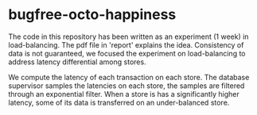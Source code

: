 bugfree-octo-happiness
======================

The code in this repository has been written as an experiment (1 week) in load-balancing. The pdf file in 'report' explains the idea. Consistency of data is not guaranteed, we focused the experiment on load-balancing to address latency differential among stores.

We compute the latency of each transaction on each store. The database supervisor samples the latencies on each store, the samples are filtered through an exponential filter.
When a store is has a significantly higher latency, some of its data is transferred on an under-balanced store.
